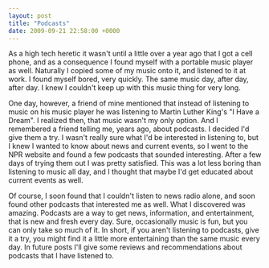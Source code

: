 ```yaml
---
layout: post
title: "Podcasts"
date: 2009-09-21 22:58:00 +0000
---
```

As a high tech heretic it wasn't until a little over a year ago that I got a cell phone, and as a consequence I found myself with a portable music player as well. Naturally I copied some of my music onto it, and listened to it at work. I found myself bored, very quickly. The same music day, after day, after day. I knew I couldn't keep up with this music thing for very long.

One day, however, a friend of mine mentioned that instead of listening to music on his music player he was listening to Martin Luther King's "I Have a Dream". I realized then, that music wasn't my only option. And I remembered a friend telling me, years ago, about podcasts. I decided I'd give them a try. I wasn't really sure what I'd be interested in listening to, but I knew I wanted to know about news and current events, so I went to the NPR website and found a few podcasts that sounded interesting. After a few days of trying them out I was pretty satisfied. This was a lot less boring than listening to music all day, and I thought that maybe I'd get educated about current events as well.

Of course, I soon found that I couldn't listen to news radio alone, and soon found other podcasts that interested me as well. What I discovered was amazing. Podcasts are a way to get news, information, and entertainment, that is new and fresh every day. Sure, occasionally music is fun, but you can only take so much of it. In short, if you aren't listening to podcasts, give it a try, you might find it a little more entertaining than the same music every day. In future posts I'll give some reviews and recommendations about podcasts that I have listened to.
